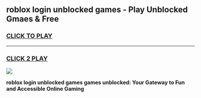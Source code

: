 
## roblox login unblocked games - Play Unblocked Gmaes & Free
<h3>
<a href="https://premium.freeplayer.one?title=roblox_login_unblocked_games&ref=19F">CLICK TO PLAY</a></h3>
<hr>

<h3>
<a href="https://premium.freeplayer.one?title=roblox_login_unblocked_games&ref=19F">CLICK 2 PLAY</a>
  
</h3>

<a href="https://premium.freeplayer.one?title=roblox_login_unblocked_games&ref=19F/"><img src="https://clearcache.store/games.png"></a>


**roblox login unblocked games games unblocked: Your Gateway to Fun and Accessible Online Gaming**
